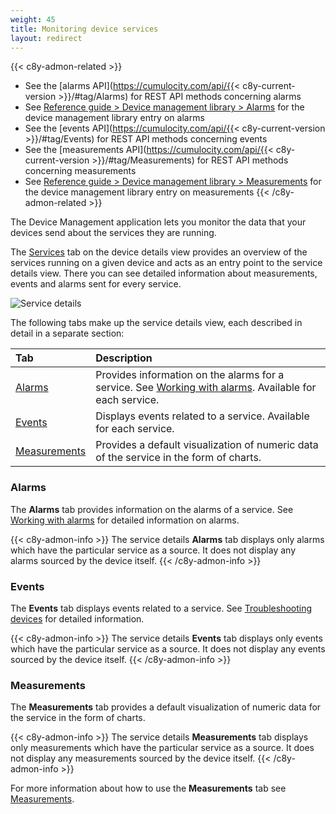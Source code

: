 ```yaml
---
weight: 45
title: Monitoring device services
layout: redirect
---
```


{{< c8y-admon-related >}}
* See the [alarms API](https://cumulocity.com/api/{{< c8y-current-version >}}/#tag/Alarms) for REST API methods concerning alarms
* See [Reference guide > Device management library > Alarms](/reference/device-management-library/#alarms) for the device management library entry on alarms
* See the [events API](https://cumulocity.com/api/{{< c8y-current-version >}}/#tag/Events) for REST API methods concerning events
* See the [measurements API](https://cumulocity.com/api/{{< c8y-current-version >}}/#tag/Measurements) for REST API methods concerning measurements
* See [Reference guide > Device management library > Measurements](/reference/device-management-library/#measurements) for the device management library entry on measurements
{{< /c8y-admon-related >}}

The Device Management application lets you monitor the data that your devices send about the services they are running.

The [Services](/users-guide/device-management/#services) tab on the device details view provides an overview of the services running on a given device and acts as an entry point to the service details view.
There you can see detailed information about measurements, events and alarms sent for every service.

![Service details](/images/users-guide/DeviceManagement/devmgmt-service-details.png)

The following tabs make up the service details view, each described in detail in a separate section:
<table>
<thead>
<colgroup>
   <col style="width: 20%;">
   <col style="width: 80%;">
</colgroup><thead>
<tr>
<th align="left">Tab</th>
<th align="left">Description</th>
</tr>
</thead>
<tbody>
<tr>
<td align="left"><a href="#service-alarms">Alarms</a></td>
<td align="left">Provides information on the alarms for a service. See <a href="#alarm-monitoring">Working with alarms</a>. Available for each service.</td>
</tr>
<td align="left"><a href="#service-events">Events</a></td>
<td align="left">Displays events related to a service. Available for each service.</td>
</tr>
<tr>
<td align="left"><a href="#service-measurements">Measurements</a></td>
<td align="left">Provides a default visualization of numeric data of the service in the form of charts.</td>
</tr>
</tbody>
</table>

<a name="service-alarms"></a>
### Alarms

The **Alarms** tab provides information on the alarms of a service.
See [Working with alarms](#alarm-monitoring) for detailed information on alarms.

{{< c8y-admon-info >}}
The service details **Alarms** tab displays only alarms which have the particular service as a source. It does not display any alarms sourced by the device itself.
{{< /c8y-admon-info >}}

<a name="service-events"></a>
### Events

The **Events** tab displays events related to a service.
See [Troubleshooting devices](#events-all) for detailed information.

{{< c8y-admon-info >}}
The service details **Events** tab displays only events which have the particular service as a source. It does not display any events sourced by the device itself.
{{< /c8y-admon-info >}}

<a name="service-measurements"></a>
### Measurements

The **Measurements** tab provides a default visualization of numeric data for the service in the form of charts.

{{< c8y-admon-info >}}
The service details **Measurements** tab displays only measurements which have the particular service as a source. It does not display any measurements sourced by the device itself.
{{< /c8y-admon-info >}}

For more information about how to use the **Measurements** tab see [Measurements](#measurements).
